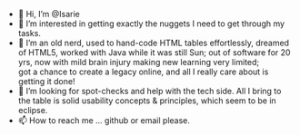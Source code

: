 - 👋 Hi, I’m @Isarie
- 👀 I’m interested in getting exactly the nuggets I need to get through my tasks.
- 🌱 I’m an old nerd, used to hand-code HTML tables effortlessly, dreamed of HTML5, worked with Java while it was still Sun; 
out of software for 20 yrs, now with mild brain injury making new learning very limited;  
got a chance to create a legacy online, and all I really care about is getting it done!
- 💞️ I’m looking for spot-checks and help with the tech side. 
All I bring to the table is solid usability concepts & principles, which seem to be in eclipse.
- 📫 How to reach me ... github or email please.

<!---
Isarie/Isarie is a ✨ special ✨ repository because its `README.md` (this file) appears on your GitHub profile.
You can click the Preview link to take a look at your changes.
--->
